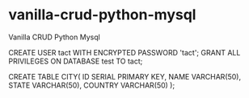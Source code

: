 # vanilla-crud-python-mysql
Vanilla CRUD Python Mysql

CREATE USER tact WITH ENCRYPTED PASSWORD 'tact';
GRANT ALL PRIVILEGES ON DATABASE test TO tact;

CREATE TABLE CITY(
	ID SERIAL PRIMARY KEY,
	NAME VARCHAR(50),
	STATE VARCHAR(50),
	COUNTRY VARCHAR(50)
);
